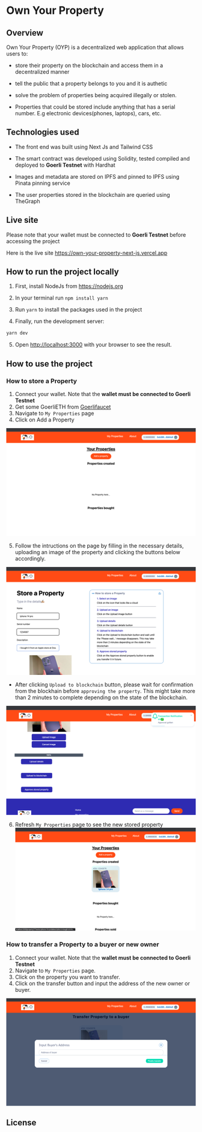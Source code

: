 # Own Your Property

## Overview

Own Your Property (OYP) is a decentralized web application that allows users to:

- store their property on the blockchain and access them in a decentralized manner

- tell the public that a property belongs to you and it is authetic

- solve the problem of properties being acquired illegally or stolen.

- Properties that could be stored include anything that has a serial number. E.g electronic devices(phones, laptops), cars, etc.

## Technologies used

- The front end was built using Next Js and Tailwind CSS

- The smart contract was developed using Solidity, tested compiled and deployed to **Goerli Testnet** with Hardhat

- Images and metadata are stored on IPFS and pinned to IPFS using Pinata pinning service

- The user properties stored in the blockchain are queried using TheGraph

## Live site

Please note that your wallet must be connected to **Goerli Testnet** before accessing the project

Here is the live site https://own-your-property-next-js.vercel.app

## How to run the project locally

1. First, install NodeJs from https://nodejs.org

2. In your terminal run `npm install yarn`

3. Run `yarn` to install the packages used in the project

4. Finally, run the development server:

```bash
yarn dev
```

5. Open [http://localhost:3000](http://localhost:3000) with your browser to see the result.

## How to use the project

### How to store a Property

1. Connect your wallet. Note that the **wallet must be connected to Goerli Testnet**
2. Get some GoerliETH from [Goerlifaucet](https://goerlifaucet.com/)
3. Navigate to `My Properties` page
4. Click on Add a Property

![screenshot1](https://github.com/Joshuailuma/Own-Your-Property-Next-JS/blob/main/screenshot1.png?raw=true)

5. Follow the intructions on the page by filling in the necessary details, uploading an image of the property and clicking the buttons below accordingly.

![screenshot2](https://github.com/Joshuailuma/Own-Your-Property-Next-JS/blob/main/screenshot2.png?raw=true)

- After clicking `Upload to blockchain` button, please wait for confirmation from the blockhain before `approving the property`. This might take more than 2 minutes to complete depending on the state of the blockchain.

![screenshot3](https://github.com/Joshuailuma/Own-Your-Property-Next-JS/blob/main/screenshot3.png?raw=true)

6. Refresh `My Properties` page to see the new stored property
   ![screenshot4](https://github.com/Joshuailuma/Own-Your-Property-Next-JS/blob/main/screenshot4.png?raw=true)

### How to transfer a Property to a buyer or new owner

1. Connect your wallet. Note that the **wallet must be connected to Goerli Testnet**
2. Navigate to `My Properties` page.
3. Click on the property you want to transfer.
4. Click on the transfer button and input the address of the new owner or buyer.

![screenshot5](https://github.com/Joshuailuma/Own-Your-Property-Next-JS/blob/main/screenshot5.png?raw=true)

## License

